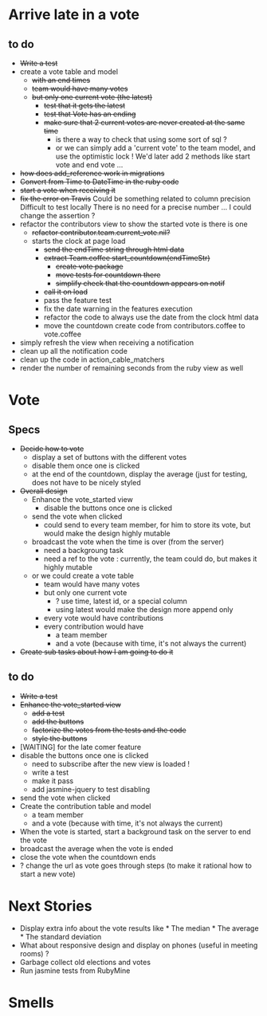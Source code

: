 # Arrive late in a vote

## to do
* ~~Write a test~~
* create a vote table and model
    * ~~with an end times~~
    * ~~team would have many votes~~
    * ~~but only one current vote (the latest)~~
        * ~~test that it gets the latest~~
        * ~~test that Vote has an ending~~
        * ~~make sure that 2 current votes are never created at the same time~~
            * is there a way to check that using some sort of sql ?
            * or we can simply add a 'current vote' to the team model, and use the optimistic lock !
              We'd later add 2 methods like start vote and end vote ...
* ~~how does add_reference work in migrations~~
* ~~Convert from Time to DateTime in the ruby code~~
* ~~start a vote when receiving it~~
* ~~fix the error on Travis~~
    Could be something related to column precision
    Difficult to test locally
    There is no need for a precise number ... I could change the assertion ?
* refactor the contributors view to show the started vote is there is one
    * ~~refactor contributor.team.current_vote.nil?~~
    * starts the clock at page load
        * ~~send the endTime string through html data~~
        * ~~extract Team.coffee start_countdown(endTimeStr)~~
            * ~~create vote package~~
            * ~~move tests for countdown there~~
            * ~~simplify check that the countdown appears on notif~~
        * ~~call it on load~~
        * pass the feature test
        * fix the date warning in the features execution
        * refactor the code to always use the date from the clock html data
        * move the countdown create code from contributors.coffee to vote.coffee
* simply refresh the view when receiving a notification
* clean up all the notification code
* clean up the code in action_cable_matchers
* render the number of remaining seconds from the ruby view as well

# Vote

## Specs

* ~~Decide how to vote~~
    * display a set of buttons with the different votes
    * disable them once one is clicked
    * at the end of the countdown, display the average (just for testing, does not have to be nicely styled
* ~~Overall design~~
    * Enhance the vote_started view
        * disable the buttons once one is clicked
    * send the vote when clicked
        * could send to every team member, for him to store its vote, but would make the design highly mutable
    * broadcast the vote when the time is over (from the server)
        * need a backgroung task
        * need a ref to the vote : currently, the team could do, but makes it highly mutable
    * or we could create a vote table
        * team would have many votes
        * but only one current vote
            * ? use time, latest id, or a special column
            * using latest would make the design more append only
        * every vote would have contributions
        * every contribution would have
            * a team member
            * and a vote (because with time, it's not always the current)
* ~~Create sub tasks about how I am going to do it~~

## to do
* ~~Write a test~~
* ~~Enhance the vote_started view~~
    * ~~add a test~~
    * ~~add the buttons~~
    * ~~factorize the votes from the tests and the code~~
    * ~~style the buttons~~
* [WAITING] for the late comer feature
* disable the buttons once one is clicked
    * need to subscribe after the new view is loaded !
    * write a test
    * make it pass
    * add jasmine-jquery to test disabling
* send the vote when clicked
* Create the contribution table and model
    * a team member
    * and a vote (because with time, it's not always the current)
* When the vote is started, start a background task on the server to end the vote
* broadcast the average when the vote is ended
* close the vote when the countdown ends
* ? change the url as vote goes through steps (to make it rational how to start a new vote)

# Next Stories

* Display extra info about the vote results like
        * The median
        * The average
        * The standard deviation
* What about responsive design and display on phones (useful in meeting rooms) ?
* Garbage collect old elections and votes
* Run jasmine tests from RubyMine

# Smells
